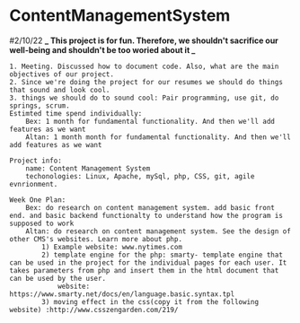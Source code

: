 # ContentManagementSystem

#2/10/22
**_ This project is for fun. Therefore, we shouldn't sacrifice our well-being and shouldn't be too woried about it _**

    1. Meeting. Discussed how to document code. Also, what are the main objectives of our project.
    2. Since we're doing the project for our resumes we should do things that sound and look cool.
    3. things we should do to sound cool: Pair programming, use git, do springs, scrum.
    Estimted time spend individually:
        Bex: 1 month for fundamental functionality. And then we'll add features as we want
        Altan: 1 month month for fundamental functionality. And then we'll add features as we want

    Project info:
        name: Content Management System
        techonologies: Linux, Apache, mySql, php, CSS, git, agile evnrionment.

    Week One Plan:
        Bex: do research on content management system. add basic front end. and basic backend functionalty to understand how the program is supposed to work
        Altan: do research on content management system. See the design of other CMS's websites. Learn more about php.
            1) Example website: www.nytimes.com
            2) template engine for the php: smarty- template engine that can be used in the project for the individual pages for each user. It takes parameters from php and insert them in the html document that can be used by the user.
                website: https://www.smarty.net/docs/en/language.basic.syntax.tpl
            3) moving effect in the css(copy it from the following website) :http://www.csszengarden.com/219/

